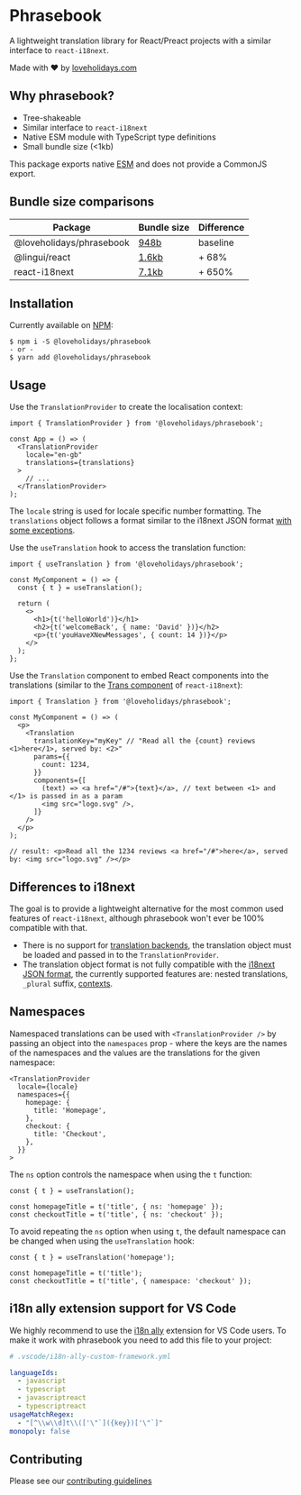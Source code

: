 # Phrasebook

A lightweight translation library for React/Preact projects with a similar interface to `react-i18next`.

Made with ❤️ by [loveholidays.com](https://www.loveholidays.com)

## Why phrasebook?

- Tree-shakeable
- Similar interface to `react-i18next`
- Native ESM module with TypeScript type definitions
- Small bundle size (<1kb)

This package exports native [ESM](https://developer.mozilla.org/en-US/docs/Web/JavaScript/Guide/Modules) and does not provide a CommonJS export.

## Bundle size comparisons

| Package                  | Bundle size                                                       | Difference |
| ------------------------ | ----------------------------------------------------------------- | ---------- |
| @loveholidays/phrasebook | [948b](https://bundlephobia.com/package/@loveholidays/phrasebook) | baseline   |
| @lingui/react            | [1.6kb](https://bundlephobia.com/package/@lingui/react@3.17.2)    | + 68%      |
| react-i18next            | [7.1kb](https://bundlephobia.com/package/react-i18next@12.2.0)    | + 650%     |

## Installation

Currently available on [NPM](https://www.npmjs.com/package/@loveholidays/phrasebook):

```
$ npm i -S @loveholidays/phrasebook
- or -
$ yarn add @loveholidays/phrasebook
```

## Usage

Use the `TranslationProvider` to create the localisation context:

```tsx
import { TranslationProvider } from '@loveholidays/phrasebook';

const App = () => (
  <TranslationProvider
    locale="en-gb"
    translations={translations}
  >
    // ...
  </TranslationProvider>
);
```

The `locale` string is used for locale specific number formatting.
The `translations` object follows a format similar to the i18next JSON format [with some exceptions](#differences-to-i18next).

Use the `useTranslation` hook to access the translation function:

```tsx
import { useTranslation } from '@loveholidays/phrasebook';

const MyComponent = () => {
  const { t } = useTranslation();

  return (
    <>
      <h1>{t('helloWorld')}</h1>
      <h2>{t('welcomeBack', { name: 'David' })}</h2>
      <p>{t('youHaveXNewMessages', { count: 14 })}</p>
    </>
  );
};
```

Use the `Translation` component to embed React components into the translations (similar to the [Trans component](https://react.i18next.com/latest/trans-component) of `react-i18next`):

```tsx
import { Translation } from '@loveholidays/phrasebook';

const MyComponent = () => (
  <p>
    <Translation
      translationKey="myKey" // "Read all the {count} reviews <1>here</1>, served by: <2>"
      params={{
        count: 1234,
      }}
      components={[
        (text) => <a href="/#">{text}</a>, // text between <1> and </1> is passed in as a param
        <img src="logo.svg" />,
      ]}
    />
  </p>
);

// result: <p>Read all the 1234 reviews <a href="/#">here</a>, served by: <img src="logo.svg" /></p>
```

## Differences to i18next

The goal is to provide a lightweight alternative for the most common used features of `react-i18next`, although phrasebook won't ever be 100% compatible with that.

- There is no support for [translation backends](https://www.i18next.com/how-to/add-or-load-translations#combined-with-a-backend-plugin), the translation object must be loaded and passed in to the `TranslationProvider`.
- The translation object format is not fully compatible with the [i18next JSON format](https://www.i18next.com/misc/json-format), the currently supported features are: nested translations, `_plural` suffix, [contexts](https://www.i18next.com/translation-function/context#basic).

## Namespaces

Namespaced translations can be used with `<TranslationProvider />` by passing an object into the `namespaces` prop - where the keys are the names of the namespaces and the values are the translations for the given namespace:

```tsx
<TranslationProvider
  locale={locale}
  namespaces={{
    homepage: {
      title: 'Homepage',
    },
    checkout: {
      title: 'Checkout',
    },
  }}
>
```

The `ns` option controls the namespace when using the `t` function:

```tsx
const { t } = useTranslation();

const homepageTitle = t('title', { ns: 'homepage' });
const checkoutTitle = t('title', { ns: 'checkout' });
```

To avoid repeating the `ns` option when using `t`, the default namespace can be changed when using the `useTranslation` hook:

```tsx
const { t } = useTranslation('homepage');

const homepageTitle = t('title');
const checkoutTitle = t('title', { namespace: 'checkout' });
```

## i18n ally extension support for VS Code

We highly recommend to use the [i18n ally](https://github.com/lokalise/i18n-ally) extension for VS Code users. To make it work with phrasebook you need to add this file to your project:

```yaml
# .vscode/i18n-ally-custom-framework.yml

languageIds:
  - javascript
  - typescript
  - javascriptreact
  - typescriptreact
usageMatchRegex:
  - "[^\\w\\d]t\\(['\"`]({key})['\"`]"
monopoly: false
```

## Contributing

Please see our [contributing guidelines](./CONTRIBUTING.md)
